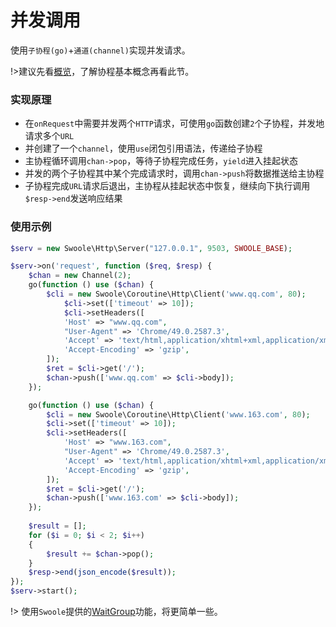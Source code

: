 # 并发调用

[//]: # (
此处删除了setDefer特性，因为支持setDefer的客户端都推荐用一键协程化了。
)

使用`子协程(go)`+`通道(channel)`实现并发请求。

!>建议先看[概览](/coroutine)，了解协程基本概念再看此节。

### 实现原理

* 在`onRequest`中需要并发两个`HTTP`请求，可使用`go`函数创建`2`个子协程，并发地请求多个`URL`
* 并创建了一个`channel`，使用`use`闭包引用语法，传递给子协程
* 主协程循环调用`chan->pop`，等待子协程完成任务，`yield`进入挂起状态
* 并发的两个子协程其中某个完成请求时，调用`chan->push`将数据推送给主协程
* 子协程完成`URL`请求后退出，主协程从挂起状态中恢复，继续向下执行调用`$resp->end`发送响应结果

### 使用示例

```php
$serv = new Swoole\Http\Server("127.0.0.1", 9503, SWOOLE_BASE);

$serv->on('request', function ($req, $resp) {
	$chan = new Channel(2);
	go(function () use ($chan) {
		$cli = new Swoole\Coroutine\Http\Client('www.qq.com', 80);
			$cli->set(['timeout' => 10]);
			$cli->setHeaders([
			'Host' => "www.qq.com",
			"User-Agent" => 'Chrome/49.0.2587.3',
			'Accept' => 'text/html,application/xhtml+xml,application/xml',
			'Accept-Encoding' => 'gzip',
		]);
		$ret = $cli->get('/');
		$chan->push(['www.qq.com' => $cli->body]);
	});

	go(function () use ($chan) {
		$cli = new Swoole\Coroutine\Http\Client('www.163.com', 80);
		$cli->set(['timeout' => 10]);
		$cli->setHeaders([
			'Host' => "www.163.com",
			"User-Agent" => 'Chrome/49.0.2587.3',
			'Accept' => 'text/html,application/xhtml+xml,application/xml',
			'Accept-Encoding' => 'gzip',
		]);
		$ret = $cli->get('/');
		$chan->push(['www.163.com' => $cli->body]);
	});
	
	$result = [];
	for ($i = 0; $i < 2; $i++)
	{
		$result += $chan->pop();
	}
	$resp->end(json_encode($result));
});
$serv->start();
```

!> 使用`Swoole`提供的[WaitGroup](/coroutine/wait_group)功能，将更简单一些。
